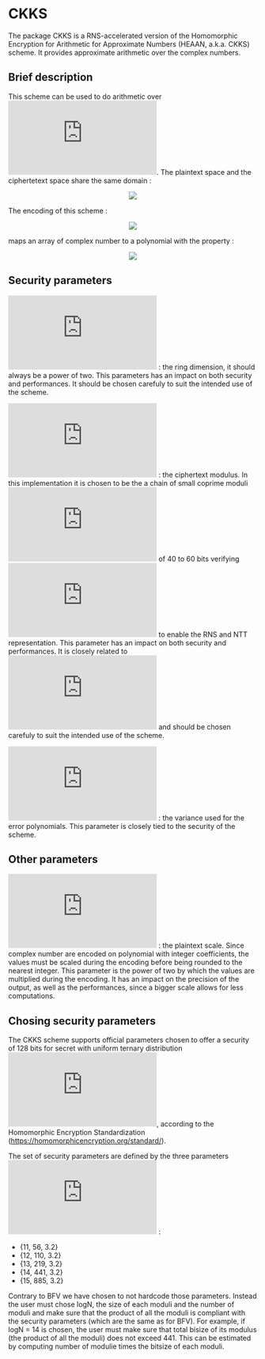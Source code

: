 # CKKS

The package CKKS is a RNS-accelerated version of the Homomorphic Encryption for Arithmetic for Approximate Numbers (HEAAN, a.k.a. CKKS) scheme. It provides approximate arithmetic over the complex numbers.

## Brief description

This scheme can be used to do arithmetic over ![equation](https://latex.codecogs.com/gif.latex?%5Cmathbb%7BC%7D%5E%7BN/2%7D). The plaintext space and the ciphertetext space share the same domain :

<p align="center">
<img src="https://latex.codecogs.com/gif.latex?%5Cmathbb%7BZ%7D_Q%5BX%5D/%28X%5EN%20&plus;%201%29">
</p>

The encoding of this scheme :

<p align="center">
<img src="https://latex.codecogs.com/gif.latex?%5Cmathbb%7BC%7D%5E%7BN/2%7D%20%5Cleftrightarrow%20Z_Q%5BX%5D/%28X%5EN%20&plus;%201%29">
</p>

maps an array of complex number to a polynomial with the property :

<p align="center">
<img src="https://latex.codecogs.com/gif.latex?decode%28encode%28m_1%29%20%5Cotimes%20encode%28m_2%29%29%20%5Capprox%20m_1%20%5Codot%20m_2">
</p>


## Security parameters

![equation](https://latex.codecogs.com/gif.latex?N%20%3D%202%5E%7BlogN%7D) : the ring dimension, it should always be a power of two. This parameters has an impact on both security and performances. It should be chosen carefuly to suit the intended use of the scheme.

![equation](https://latex.codecogs.com/gif.latex?Q) : the ciphertext modulus. In this implementation it is chosen to be the a chain of small coprime moduli ![equation](https://latex.codecogs.com/gif.latex?q_i) of 40 to 60 bits verifying ![equation](https://latex.codecogs.com/gif.latex?q_i%20%5Cequiv%201%20%5Cmod%202N) to enable the RNS and NTT representation. This parameter has an impact on both security and performances. It is closely related to ![equation](https://latex.codecogs.com/gif.latex?N) and should be chosen carefuly to suit the intended use of the scheme.

![equation](https://latex.codecogs.com/gif.latex?%5Csigma) : the variance used for the error polynomials. This parameter is closely tied to the security of the scheme.

## Other parameters

![equation](https://latex.codecogs.com/gif.latex?scale) : the plaintext scale. Since complex number are encoded on polynomial with integer coefficients, the values must be scaled during the encoding before being rounded to the nearest integer. This parameter is the power of two by which the values are multiplied during the encoding. It has an impact on the precision of the output, as well as the performances, since a bigger scale allows for less computations.

## Chosing security parameters

The CKKS scheme supports official parameters chosen to offer a security of 128 bits for secret with uniform ternary distribution ![equation](https://latex.codecogs.com/gif.latex?s%20%5Cin_u%20%5C%7B-1%2C%200%2C%201%5C%7D%5EN), according to the Homomorphic Encryption Standardization (https://homomorphicencryption.org/standard/).  

The set of security parameters are defined by the three parameters ![equation](https://latex.codecogs.com/gif.latex?%5C%7Blog_2%28N%29%2C%20log_2%28Q%29%2C%20%5Csigma%5C%7D) :

- {11, 56, 3.2}
- {12, 110, 3.2}
- {13, 219, 3.2}
- {14, 441, 3.2}
- {15, 885, 3.2}

Contrary to BFV we have chosen to not hardcode those parameters. Instead the user must chose logN, the size of each moduli and the number of moduli and make sure that the product of all the moduli is compliant with the security parameters (which are the same as for BFV). For example, if logN = 14 is chosen, the user must make sure that total bisize of its modulus (the product of all the moduli) does not exceed 441. This can be estimated by computing number of modulie times the bitsize of each moduli.
